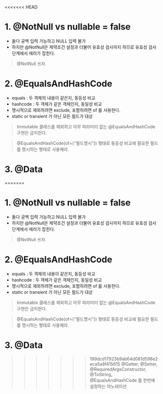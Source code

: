 <<<<<<< HEAD
# 1. @NotNull vs nullable = false

* 둘다 공백 입력 가능하고 NULL 입력 불가
* 하지만 @NotNull은 제약조건 설정과 더불어 유효성 검사까지 하므로 유효성 검사 단계에서 에러가 잡힌다.

> @NotNull 쓰자.



# 2. @EqualsAndHashCode

* equals : 두 객체의  내용이 같은지, 동등성 비교
* hashcode : 두 객체가 같은 객체인지, 동일성 비교
* 명시적으로 제외하려면 exclude, 포함하려면 of 를 사용한다.
* static or transient 가 아닌 모든 필드가 대상

> Immutable 클래스를 제외하고 아무 파라미터 없는 @EqualsAndHashCode 구현은 금지한다.

> @EqualsAndHashCode(of={“필드명시”}) 형태로 동등성 비교에 필요한 필드를 명시하는 형태로 사용해라.



# 3. @Data

=======
# 1. @NotNull vs nullable = false

* 둘다 공백 입력 가능하고 NULL 입력 불가
* 하지만 @NotNull은 제약조건 설정과 더불어 유효성 검사까지 하므로 유효성 검사 단계에서 에러가 잡힌다.

> @NotNull 쓰자.



# 2. @EqualsAndHashCode

* equals : 두 객체의  내용이 같은지, 동등성 비교
* hashcode : 두 객체가 같은 객체인지, 동일성 비교
* 명시적으로 제외하려면 exclude, 포함하려면 of 를 사용한다.
* static or transient 가 아닌 모든 필드가 대상

> Immutable 클래스를 제외하고 아무 파라미터 없는 @EqualsAndHashCode 구현은 금지한다.

> @EqualsAndHashCode(of={“필드명시”}) 형태로 동등성 비교에 필요한 필드를 명시하는 형태로 사용해라.



# 3. @Data

>>>>>>> 199dcd17923b9ab64d081d598e2eca5a8f415615
> @Getter, @Setter, @RequiredArgsConstructor, @ToString, @EqualsAndHashCode 를 한번에 설정하는 어노테이션